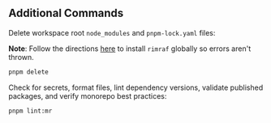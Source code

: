 ## Additional Commands

Delete workspace root `node_modules` and `pnpm-lock.yaml` files:

**Note**: Follow the directions [here](docs/repo/SETUP.md#global-packages) to install `rimraf` globally so errors aren't thrown.

```bash
pnpm delete
```

Check for secrets, format files, lint dependency versions, validate published packages, and verify monorepo best practices:

```bash
pnpm lint:mr
```
